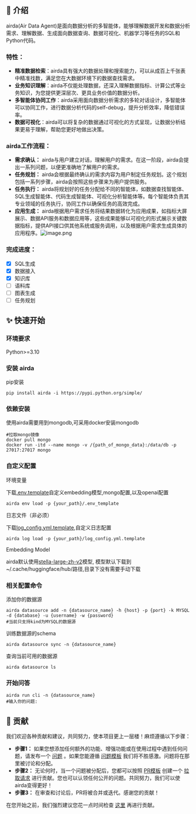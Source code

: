 ## 📖 介绍
airda(Air Data Agent)是面向数据分析的多智能体，能够理解数据开发和数据分析需求、理解数据、生成面向数据查询、数据可视化、机器学习等任务的SQL和Python代码。
### 特性：

- **精准数据检索**：airda具有强大的数据处理和搜索能力，可以从成百上千张表中精准找数，满足您在大数据环境下的数据查找需求。
- **业务知识理解**：airda不仅能处理数据，还深入理解数据指标、计算公式等业务知识，为您提供更深层次、更具业务价值的数据分析。
- **多智能体协同工作**：airda采用面向数据分析需求的多轮对话设计，多智能体可以协同工作，进行数据分析代码的self-debug，提升分析效率，降低错误率。
- **数据可视化**：airda可以将复杂的数据通过可视化的方式呈现，让数据分析结果更易于理解，帮助您更好地做出决策。
### airda工作流程：
- **需求确认：** airda与用户建立对话，理解用户的需求。在这一阶段，airda会提出一系列问题，以便更准确地了解用户的需求。
- **任务规划：** airda会根据最终确认的需求内容为用户制定任务规划。这个规划包括一系列步骤，airda会按照这些步骤来为用户提供服务。
- **任务执行：** airda将规划好的任务分配给不同的智能体，如数据查找智能体、SQL生成智能体、代码生成智能体、可视化分析智能体等。每个智能体负责其专业领域的任务执行，协同工作以确保任务的高效完成。
- **应用生成：** airda根据用户需求任务将结果数据转化为应用成果，如指标大屏展示、数据API服务和数据应用等，这些成果能够以可视化的形式展示关键数据指标，提供API接口供其他系统或服务调用，以及根据用户需求生成具体的应用程序。![image.png](https://cdn.nlark.com/yuque/0/2024/png/197719/1710300903035-88553d9f-c683-4495-b48a-21ac46ec9c15.png#averageHue=%23f8f8f7&clientId=u2097a547-b42e-4&from=paste&height=433&id=zTI5J&originHeight=866&originWidth=1880&originalType=binary&ratio=2&rotation=0&showTitle=false&size=365231&status=done&style=none&taskId=ua5950672-3b82-42fc-b39f-bcffdb77ff4&title=&width=940)

### 完成进度：

- [x] SQL生成
- [x] 数据接入
- [x] 知识库
- [ ] 语料库
- [ ] 图表生成
- [ ] 任务规划

## ✨ 快速开始

### 环境要求

Python>=3.10

### 安装 airda

pip安装

```
pip install airda -i https://pypi.python.org/simple/
```

### 依赖安装

使用airda需要用到mongodb,可采用docker安装mongodb

```
#拉取mongo镜像
docker pull mongo
docker run -itd --name mongo -v /{path_of_mongo_data}:/data/db -p 27017:27017 mongo

```

### 自定义配置

环境变量

下载[.env.template](https://github.com/hitsz-ids/airda/blob/main/.env.template)自定义embedding模型,mongo配置,以及openai配置

```
airda env load -p {your_path}/.env_template
```

日志文件（非必须）

下载[log_config.yml.template](https://github.com/hitsz-ids/airda/blob/main/log_config.yml.template),自定义日志配置

```
airda log load -p {your_path}/log_config.yml.template
```

Embedding Model

airda默认使用[stella-large-zh-v2](https://huggingface.co/infgrad/stella-large-zh-v2)模型, 模型默认下载到~/.cache/huggingface/hub/路径,目录下没有需要手动下载



### 相关配置命令

添加你的数据源
```
airda datasource add -n {datasource_name} -h {host} -p {port} -k MYSQL -d {database} -u {username} -w {password}
#当前只支持kind为MYSQL的数据源
```
训练数据源的schema

```
airda datasource sync -n {datasource_name}
```
查询当前可用的数据源
```
airda datasource ls
```

### 开始问答

```
airda run cli -n {datasource_name}
#输入你的问题:
```







## 👏 贡献

我们欢迎各种贡献和建议，共同努力，使本项目更上一层楼！麻烦遵循以下步骤：

- **步骤1：** 如果您想添加任何额外的功能、增强功能或在使用过程中遇到任何问题，请发布一个 [问题](https://github.com/hitsz-ids/airda/issues) 。如果您能遵循 [问题模板](https://github.com/hitsz-ids/airda/issues/1) 我们将不胜感激。问题将在那里被讨论和分配。
- **步骤2：** 无论何时，当一个问题被分配后，您都可以按照 [PR模板](https://github.com/hitsz-ids/airda/pulls) 创建一个 [拉取请求](https://github.com/hitsz-ids/airda/pulls) 进行贡献。您也可以认领任何公开的问题。共同努力，我们可以使airda变得更好！
- **步骤3：** 在审查和讨论后，PR将被合并或迭代。感谢您的贡献！

在您开始之前，我们强烈建议您花一点时间检查 [这里](https://github.com/hitsz-ids/airda/blob/developing/CONTRIBUTING.md) 再进行贡献。
